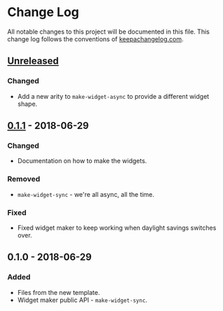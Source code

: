 # Change Log
All notable changes to this project will be documented in this file. This change log follows the conventions of [keepachangelog.com](http://keepachangelog.com/).

## [Unreleased]
### Changed
- Add a new arity to `make-widget-async` to provide a different widget shape.

## [0.1.1] - 2018-06-29
### Changed
- Documentation on how to make the widgets.

### Removed
- `make-widget-sync` - we're all async, all the time.

### Fixed
- Fixed widget maker to keep working when daylight savings switches over.

## 0.1.0 - 2018-06-29
### Added
- Files from the new template.
- Widget maker public API - `make-widget-sync`.

[Unreleased]: https://github.com/your-name/dbunit-export/compare/0.1.1...HEAD
[0.1.1]: https://github.com/your-name/dbunit-export/compare/0.1.0...0.1.1
